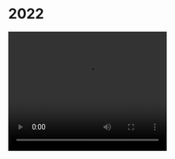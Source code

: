 # 2022

<video width="320" height="240" controls>
  <source src="/assets/photos/DL4MIR_2022.mov" type="video/mp4">
</video>
